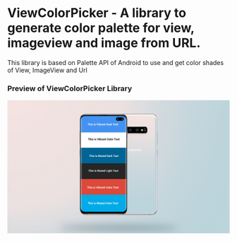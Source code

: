 # ViewColorPicker - A library to generate color palette for view, imageview and image from URL.

This library is based on Palette API of Android to use and get color shades of View, ImageView and Url

### Preview of ViewColorPicker Library
![alt text](https://github.com/MindorksOpenSource/ViewColorGenerator/blob/master/images/image_mock.jpg)



